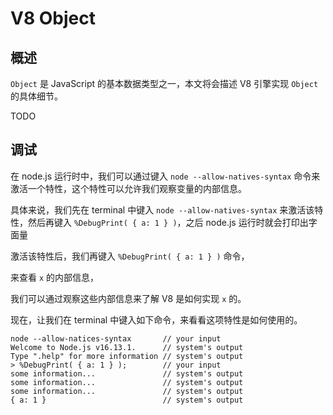 # V8 Object

## 概述

`Object` 是 JavaScript 的基本数据类型之一，本文将会描述 V8 引擎实现 `Object` 的具体细节。

TODO

## 调试

在 node.js 运行时中，我们可以通过键入 `node --allow-natives-syntax` 命令来激活一个特性，这个特性可以允许我们观察变量的内部信息。

具体来说，我们先在 terminal 中键入 `node --allow-natives-syntax` 来激活该特性，然后再键入 `%DebugPrint( { a: 1 } )`，之后 node.js 运行时就会打印出字面量

激活该特性后，我们再键入 `%DebugPrint( { a: 1 } )` 命令，

来查看 `x` 的内部信息，

我们可以通过观察这些内部信息来了解 V8 是如何实现 `x` 的。

现在，让我们在 terminal 中键入如下命令，来看看这项特性是如何使用的。

```
node --allow-natices-syntax       // your input
Welcome to Node.js v16.13.1.      // system's output
Type ".help" for more information // system's output
> %DebugPrint( { a: 1 } );        // your input
some information...               // system's output
some information...               // system's output
some information...               // system's output
{ a: 1 }                          // system's output
```

